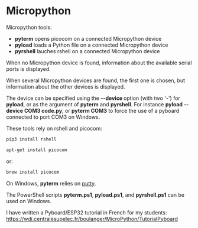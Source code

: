 # Micropython
Micropython tools:
- **pyterm** opens picocom on a connected Micropython device
- **pyload** loads a Python file on a connected Micropython device
- **pyrshell** lauches rshell on a connected Micropython device

When no Micropython device is found, information about the available serial ports is displayed.

When several Micropython devices are found, the first one is chosen, but information about the other devices is displayed.

The device can be specified using the **--device <dev>** option (with two '-') for **pyload**, or as the argument of **pyterm** and **pyrshell**. For instance **pyload --device COM3 code.py**, or **pyterm COM3** to force the use of a pyboard connected to port COM3 on Windows.

These tools rely on rshell and picocom:
```sh
pip3 install rshell
```
```sh
apt-get install picocom
```
or:
```sh
brew install picocom
```

On Windows, **pyterm** relies on [putty](https://www.putty.org/).

The PowerShell scripts **pyterm.ps1**, **pyload.ps1**, and **pyrshell.ps1** can be used on Windows.

I have written a Pyboard/ESP32 tutorial in French for my students:
<https://wdi.centralesupelec.fr/boulanger/MicroPython/TutorialPyboard>
